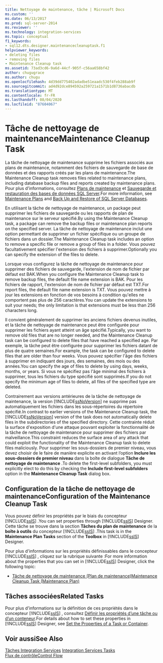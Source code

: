 ```yaml
---
title: Nettoyage de maintenance, tâche | Microsoft Docs
ms.custom: ''
ms.date: 06/13/2017
ms.prod: sql-server-2014
ms.reviewer: ''
ms.technology: integration-services
ms.topic: conceptual
f1_keywords:
- sql12.dts.designer.maintenancecleanuptask.f1
helpviewer_keywords:
- deleting files
- removing files
- Maintenance Cleanup task
ms.assetid: 73ad3cd6-9a6d-44cf-905f-c56aa658bf42
author: chugugrace
ms.author: chugu
ms.openlocfilehash: 4d39dd775402adadbe51eaadc530f4feb288ab9f
ms.sourcegitcommit: ad4d92dce894592a259721a1571b1d8736abacdb
ms.translationtype: MT
ms.contentlocale: fr-FR
ms.lasthandoff: 08/04/2020
ms.locfileid: "87604067"
---
```

# <a name="maintenance-cleanup-task"></a><span data-ttu-id="161bc-102">Tâche de nettoyage de maintenance</span><span class="sxs-lookup"><span data-stu-id="161bc-102">Maintenance Cleanup Task</span></span>
  <span data-ttu-id="161bc-103">La tâche de nettoyage de maintenance supprime les fichiers associés aux plans de maintenance, notamment des fichiers de sauvegarde de base de données et des rapports créés par les plans de maintenance.</span><span class="sxs-lookup"><span data-stu-id="161bc-103">The Maintenance Cleanup task removes files related to maintenance plans, including database backup files and reports created by maintenance plans.</span></span> <span data-ttu-id="161bc-104">Pour plus d’informations, consultez [Plans de maintenance](../../relational-databases/maintenance-plans/maintenance-plans.md) et [Sauvegarde et restauration des bases de données SQL Server](../../relational-databases/backup-restore/back-up-and-restore-of-sql-server-databases.md).</span><span class="sxs-lookup"><span data-stu-id="161bc-104">For more information, see [Maintenance Plans](../../relational-databases/maintenance-plans/maintenance-plans.md) and [Back Up and Restore of SQL Server Databases](../../relational-databases/backup-restore/back-up-and-restore-of-sql-server-databases.md).</span></span>  
  
 <span data-ttu-id="161bc-105">En utilisant la tâche de nettoyage de maintenance, un package peut supprimer les fichiers de sauvegarde ou les rapports de plan de maintenance sur le serveur spécifié.</span><span class="sxs-lookup"><span data-stu-id="161bc-105">By using the Maintenance Cleanup task, a package can remove the backup files or maintenance plan reports on the specified server.</span></span> <span data-ttu-id="161bc-106">La tâche de nettoyage de maintenance inclut une option permettant de supprimer un fichier spécifique ou un groupe de fichiers dans un dossier.</span><span class="sxs-lookup"><span data-stu-id="161bc-106">The Maintenance Cleanup task includes an option to remove a specific file or remove a group of files in a folder.</span></span> <span data-ttu-id="161bc-107">Vous pouvez facultativement spécifier l'extension des fichiers à supprimer.</span><span class="sxs-lookup"><span data-stu-id="161bc-107">Optionally you can specify the extension of the files to delete.</span></span>  
  
 <span data-ttu-id="161bc-108">Lorsque vous configurez la tâche de nettoyage de maintenance pour supprimer des fichiers de sauvegarde, l'extension de nom de fichier par défaut est BAK.</span><span class="sxs-lookup"><span data-stu-id="161bc-108">When you configure the Maintenance Cleanup task to remove backup files, the default file name extension is BAK.</span></span> <span data-ttu-id="161bc-109">Pour les fichiers de rapport, l'extension de nom de fichier par défaut est TXT.</span><span class="sxs-lookup"><span data-stu-id="161bc-109">For report files, the default file name extension is TXT.</span></span> <span data-ttu-id="161bc-110">Vous pouvez mettre à jour les extensions en fonction de vos besoins à condition qu'elles ne comportent pas plus de 256 caractères.</span><span class="sxs-lookup"><span data-stu-id="161bc-110">You can update the extensions to suit your needs; the only limitation is that extensions must be less than 256 characters long.</span></span>  
  
 <span data-ttu-id="161bc-111">Il convient généralement de supprimer les anciens fichiers devenus inutiles, et la tâche de nettoyage de maintenance peut être configurée pour supprimer les fichiers ayant atteint un âge spécifié.</span><span class="sxs-lookup"><span data-stu-id="161bc-111">Typically, you want to remove old files that are no longer needed, and the Maintenance Cleanup task can be configured to delete files that have reached a specified age.</span></span> <span data-ttu-id="161bc-112">Par exemple, la tâche peut être configurée pour supprimer les fichiers datant de plus de quatre semaines.</span><span class="sxs-lookup"><span data-stu-id="161bc-112">For example, the task can be configured to delete files that are older than four weeks.</span></span> <span data-ttu-id="161bc-113">Vous pouvez spécifier l'âge des fichiers à supprimer en indiquant des jours, des semaines, des mois ou des années.</span><span class="sxs-lookup"><span data-stu-id="161bc-113">You can specify the age of files to delete by using days, weeks, months, or years.</span></span> <span data-ttu-id="161bc-114">Si vous ne spécifiez pas l'âge minimal des fichiers à supprimer, tous les fichiers du type spécifié sont supprimés.</span><span class="sxs-lookup"><span data-stu-id="161bc-114">If you do not specify the minimum age of files to delete, all files of the specified type are deleted.</span></span>  
  
 <span data-ttu-id="161bc-115">Contrairement aux versions antérieures de la tâche de nettoyage de maintenance, la version [!INCLUDE[ssNoVersion](../../includes/ssnoversion-md.md)] ne supprime pas automatiquement les fichiers dans les sous-répertoires du répertoire spécifié.</span><span class="sxs-lookup"><span data-stu-id="161bc-115">In contrast to earlier versions of the Maintenance Cleanup task, the [!INCLUDE[ssNoVersion](../../includes/ssnoversion-md.md)] version of the task does not automatically delete files in the subdirectories of the specified directory.</span></span> <span data-ttu-id="161bc-116">Cette contrainte réduit la surface d'exposition d'une attaque pouvant exploiter la fonctionnalité de la tâche de nettoyage de maintenance pour supprimer des fichiers par malveillance.</span><span class="sxs-lookup"><span data-stu-id="161bc-116">This constraint reduces the surface area of any attack that could exploit the functionality of the Maintenance Cleanup task to delete files maliciously.</span></span> <span data-ttu-id="161bc-117">Pour supprimer les sous-dossiers de premier niveau, vous devez choisir de le faire de manière explicite en activant l’option **Inclure les sous-dossiers de premier niveau** dans la boîte de dialogue **Tâche de nettoyage de maintenance** .</span><span class="sxs-lookup"><span data-stu-id="161bc-117">To delete the first-level subfolders, you must explicitly elect to do this by checking the **Include first-level subfolders** option in the **Maintenance Cleanup Task** dialog box.</span></span>  
  
## <a name="configuration-of-the-maintenance-cleanup-task"></a><span data-ttu-id="161bc-118">Configuration de la tâche de nettoyage de maintenance</span><span class="sxs-lookup"><span data-stu-id="161bc-118">Configuration of the Maintenance Cleanup Task</span></span>  
 <span data-ttu-id="161bc-119">Vous pouvez définir les propriétés par le biais du concepteur [!INCLUDE[ssIS](../../includes/ssis-md.md)] .</span><span class="sxs-lookup"><span data-stu-id="161bc-119">You can set properties through [!INCLUDE[ssIS](../../includes/ssis-md.md)] Designer.</span></span> <span data-ttu-id="161bc-120">Cette tâche se trouve dans la section **Tâches du plan de maintenance** de la **boîte à outils** du concepteur [!INCLUDE[ssIS](../../includes/ssis-md.md)] .</span><span class="sxs-lookup"><span data-stu-id="161bc-120">This task is in the **Maintenance Plan Tasks** section of the **Toolbox** in [!INCLUDE[ssIS](../../includes/ssis-md.md)] Designer.</span></span>  
  
 <span data-ttu-id="161bc-121">Pour plus d'informations sur les propriétés définissables dans le concepteur [!INCLUDE[ssIS](../../includes/ssis-md.md)] , cliquez sur la rubrique suivante :</span><span class="sxs-lookup"><span data-stu-id="161bc-121">For more information about the properties that you can set in [!INCLUDE[ssIS](../../includes/ssis-md.md)] Designer, click the following topic:</span></span>  
  
-   [<span data-ttu-id="161bc-122">Tâche de nettoyage de maintenance &#40;Plan de maintenance&#41;</span><span class="sxs-lookup"><span data-stu-id="161bc-122">Maintenance Cleanup Task &#40;Maintenance Plan&#41;</span></span>](../../relational-databases/maintenance-plans/maintenance-cleanup-task-maintenance-plan.md)  
  
## <a name="related-tasks"></a><span data-ttu-id="161bc-123">Tâches associées</span><span class="sxs-lookup"><span data-stu-id="161bc-123">Related Tasks</span></span>  
 <span data-ttu-id="161bc-124">Pour plus d’informations sur la définition de ces propriétés dans le concepteur [!INCLUDE[ssIS](../../includes/ssis-md.md)] , consultez [Définir les propriétés d’une tâche ou d’un conteneur](../set-the-properties-of-a-task-or-container.md).</span><span class="sxs-lookup"><span data-stu-id="161bc-124">For details about how to set these properties in [!INCLUDE[ssIS](../../includes/ssis-md.md)] Designer, see [Set the Properties of a Task or Container](../set-the-properties-of-a-task-or-container.md).</span></span>  
  
## <a name="see-also"></a><span data-ttu-id="161bc-125">Voir aussi</span><span class="sxs-lookup"><span data-stu-id="161bc-125">See Also</span></span>  
 <span data-ttu-id="161bc-126">[Tâches Integration Services](integration-services-tasks.md) </span><span class="sxs-lookup"><span data-stu-id="161bc-126">[Integration Services Tasks](integration-services-tasks.md) </span></span>  
 [<span data-ttu-id="161bc-127">Flux de contrôle</span><span class="sxs-lookup"><span data-stu-id="161bc-127">Control Flow</span></span>](control-flow.md)  
  
  
